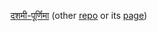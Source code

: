 [दशमी-पूर्णिमा](दशमी-पूर्णिमा) (other [repo](../../../../../../../braydeme-n12-2j4.6a54.2ksvg10/tree/main) or its [page](../../../../../braydeme-n12-2j4.6a54.2ksvg10))
